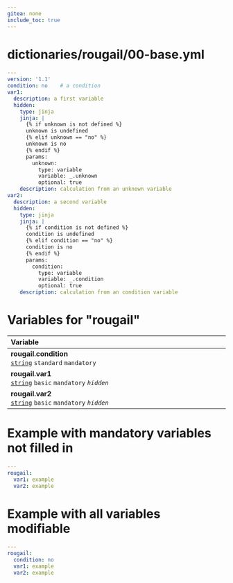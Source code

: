 ```yaml
---
gitea: none
include_toc: true
---
```

# dictionaries/rougail/00-base.yml

```yaml
---
version: '1.1'
condition: no    # a condition
var1:
  description: a first variable
  hidden:
    type: jinja
    jinja: |
      {% if unknown is not defined %}
      unknown is undefined
      {% elif unknown == "no" %}
      unknown is no
      {% endif %}
      params:
        unknown:
          type: variable
          variable: _.unknown
          optional: true
    description: calculation from an unknown variable
var2:
  description: a second variable
  hidden:
    type: jinja
    jinja: |
      {% if condition is not defined %}
      condition is undefined
      {% elif condition == "no" %}
      condition is no
      {% endif %}
      params:
        condition:
          type: variable
          variable: _.condition
          optional: true
    description: calculation from an condition variable
```
# Variables for "rougail"

| Variable&nbsp;&nbsp;&nbsp;&nbsp;&nbsp;&nbsp;&nbsp;&nbsp;&nbsp;&nbsp;&nbsp;&nbsp;&nbsp;&nbsp;&nbsp;&nbsp;&nbsp;&nbsp;&nbsp;&nbsp;&nbsp;&nbsp;&nbsp;&nbsp;&nbsp;&nbsp;&nbsp;&nbsp;&nbsp;&nbsp;&nbsp;&nbsp;&nbsp;&nbsp;&nbsp;&nbsp;&nbsp;&nbsp;&nbsp;&nbsp;&nbsp;&nbsp;&nbsp;&nbsp;&nbsp;&nbsp;&nbsp;&nbsp;&nbsp;&nbsp;&nbsp;&nbsp;&nbsp;&nbsp;&nbsp;&nbsp;&nbsp;&nbsp;&nbsp;&nbsp;&nbsp;&nbsp;&nbsp;&nbsp;&nbsp;&nbsp;&nbsp;&nbsp;&nbsp;&nbsp;&nbsp;&nbsp;&nbsp;&nbsp;&nbsp;&nbsp;&nbsp;&nbsp;&nbsp;&nbsp;&nbsp;&nbsp;&nbsp;&nbsp;&nbsp;&nbsp;&nbsp;&nbsp;&nbsp;&nbsp;&nbsp;&nbsp;&nbsp;&nbsp;&nbsp;&nbsp;&nbsp;&nbsp;&nbsp;&nbsp;&nbsp;&nbsp;&nbsp;&nbsp;&nbsp;&nbsp;   | Description&nbsp;&nbsp;&nbsp;&nbsp;&nbsp;&nbsp;&nbsp;&nbsp;&nbsp;&nbsp;&nbsp;&nbsp;&nbsp;&nbsp;&nbsp;&nbsp;&nbsp;&nbsp;&nbsp;&nbsp;&nbsp;&nbsp;&nbsp;&nbsp;&nbsp;&nbsp;&nbsp;&nbsp;&nbsp;&nbsp;&nbsp;&nbsp;&nbsp;&nbsp;&nbsp;&nbsp;&nbsp;&nbsp;&nbsp;&nbsp;&nbsp;&nbsp;&nbsp;&nbsp;&nbsp;&nbsp;&nbsp;&nbsp;&nbsp;&nbsp;&nbsp;&nbsp;&nbsp;&nbsp;&nbsp;&nbsp;&nbsp;&nbsp;&nbsp;&nbsp;&nbsp;&nbsp;&nbsp;&nbsp;&nbsp;&nbsp;&nbsp;&nbsp;&nbsp;&nbsp;&nbsp;&nbsp;&nbsp;&nbsp;&nbsp;&nbsp;&nbsp;&nbsp;&nbsp;&nbsp;&nbsp;&nbsp;&nbsp;&nbsp;&nbsp;&nbsp;&nbsp;&nbsp;&nbsp;&nbsp;&nbsp;&nbsp;&nbsp;&nbsp;&nbsp;&nbsp;&nbsp;&nbsp;&nbsp;&nbsp;&nbsp;&nbsp;&nbsp;   |
|------------------------------------------------------------------------------------------------------------------------------------------------------------------------------------------------------------------------------------------------------------------------------------------------------------------------------------------------------------------------------------------------------------------------------------------------------------------------------------------------------------------------------------------------------------------------------------------------------------------------------------------------------------------------|---------------------------------------------------------------------------------------------------------------------------------------------------------------------------------------------------------------------------------------------------------------------------------------------------------------------------------------------------------------------------------------------------------------------------------------------------------------------------------------------------------------------------------------------------------------------------------------------------------------------------------------------------------|
| **rougail.condition**<br/>[`string`](https://rougail.readthedocs.io/en/latest/variable.html#variables-types) `standard` `mandatory`                                                                                                                                                                                                                                                                                                                                                                                                                                                                                                                                    | A condition.<br/>**Default**: no                                                                                                                                                                                                                                                                                                                                                                                                                                                                                                                                                                                                                        |
| **rougail.var1**<br/>[`string`](https://rougail.readthedocs.io/en/latest/variable.html#variables-types) `basic` `mandatory` _`hidden`_                                                                                                                                                                                                                                                                                                                                                                                                                                                                                                                                 | A first variable.<br/>**Hidden**: calculation from an unknown variable.                                                                                                                                                                                                                                                                                                                                                                                                                                                                                                                                                                                 |
| **rougail.var2**<br/>[`string`](https://rougail.readthedocs.io/en/latest/variable.html#variables-types) `basic` `mandatory` _`hidden`_                                                                                                                                                                                                                                                                                                                                                                                                                                                                                                                                 | A second variable.<br/>**Hidden**: calculation from an condition variable.                                                                                                                                                                                                                                                                                                                                                                                                                                                                                                                                                                              |


# Example with mandatory variables not filled in

```yaml
---
rougail:
  var1: example
  var2: example
```
# Example with all variables modifiable

```yaml
---
rougail:
  condition: no
  var1: example
  var2: example
```
